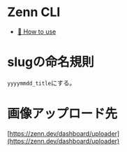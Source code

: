 # Zenn CLI

- [📘 How to use](https://zenn.dev/zenn/articles/zenn-cli-guide)

# slugの命名規則

`yyyymmdd_title`にする。

# 画像アップロード先

[https://zenn.dev/dashboard/uploader](https://zenn.dev/dashboard/uploader)
